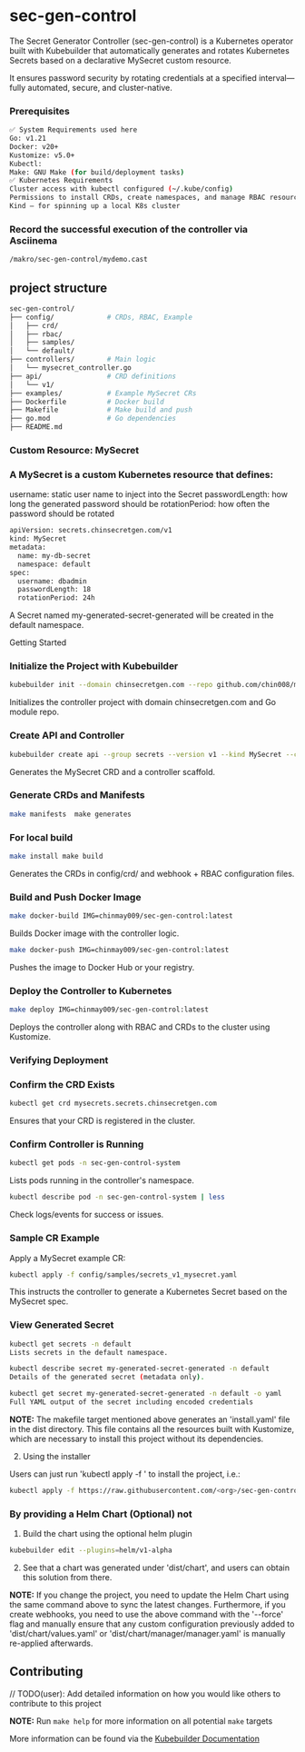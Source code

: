 # sec-gen-control
The Secret Generator Controller (sec-gen-control) is a Kubernetes operator built with Kubebuilder that automatically generates and rotates Kubernetes Secrets based on a declarative MySecret custom resource.

It ensures password security by rotating credentials at a specified interval—fully automated, secure, and cluster-native.

### Prerequisites
```sh
✅ System Requirements used here
Go: v1.21 
Docker: v20+ 
Kustomize: v5.0+
Kubectl: 
Make: GNU Make (for build/deployment tasks)
✅ Kubernetes Requirements
Cluster access with kubectl configured (~/.kube/config)
Permissions to install CRDs, create namespaces, and manage RBAC resources
Kind – for spinning up a local K8s cluster
```

### Record the successful execution of the controller via Asciinema
```sh
/makro/sec-gen-control/mydemo.cast
```

## project structure
```sh
sec-gen-control/
├── config/             # CRDs, RBAC, Example
│   ├── crd/
│   ├── rbac/
│   ├── samples/
│   └── default/
├── controllers/        # Main logic
│   └── mysecret_controller.go
├── api/                # CRD definitions
│   └── v1/
├── examples/           # Example MySecret CRs
├── Dockerfile          # Docker build
├── Makefile            # Make build and push
├── go.mod              # Go dependencies
├── README.md    
```
### Custom Resource: MySecret
### A MySecret is a custom Kubernetes resource that defines:
username: static user name to inject into the Secret
passwordLength: how long the generated password should be
rotationPeriod: how often the password should be rotated

```sh
apiVersion: secrets.chinsecretgen.com/v1
kind: MySecret
metadata:
  name: my-db-secret
  namespace: default
spec:
  username: dbadmin
  passwordLength: 18
  rotationPeriod: 24h
  ```

A Secret named my-generated-secret-generated will be created in the default namespace.



Getting Started
### Initialize the Project with Kubebuilder
```sh
kubebuilder init --domain chinsecretgen.com --repo github.com/chin008/makro/sec-gen-control
```
Initializes the controller project with domain chinsecretgen.com and Go module repo.

### Create API and Controller
```sh
kubebuilder create api --group secrets --version v1 --kind MySecret --controller --resource
```
Generates the MySecret CRD and a controller scaffold.

### Generate CRDs and Manifests
```sh
make manifests  make generates
```
### For local build
```sh
make install make build
```

Generates the CRDs in config/crd/ and webhook + RBAC configuration files.

### Build and Push Docker Image
```sh
make docker-build IMG=chinmay009/sec-gen-control:latest
```
Builds Docker image with the controller logic.

```sh
make docker-push IMG=chinmay009/sec-gen-control:latest
```
Pushes the image to Docker Hub or your registry.

### Deploy the Controller to Kubernetes
```sh
make deploy IMG=chinmay009/sec-gen-control:latest
```
Deploys the controller along with RBAC and CRDs to the cluster using Kustomize.

### Verifying Deployment
### Confirm the CRD Exists
```sh
kubectl get crd mysecrets.secrets.chinsecretgen.com
```
Ensures that your CRD is registered in the cluster.

### Confirm Controller is Running
```sh
kubectl get pods -n sec-gen-control-system
```
Lists pods running in the controller's namespace.
```sh
kubectl describe pod -n sec-gen-control-system | less
```
Check logs/events for success or issues.

### Sample CR Example
Apply a MySecret example CR:
```sh
kubectl apply -f config/samples/secrets_v1_mysecret.yaml
```

This instructs the controller to generate a Kubernetes Secret based on the MySecret spec.

### View Generated Secret
```sh
kubectl get secrets -n default
Lists secrets in the default namespace.

kubectl describe secret my-generated-secret-generated -n default
Details of the generated secret (metadata only).

kubectl get secret my-generated-secret-generated -n default -o yaml
Full YAML output of the secret including encoded credentials
```




**NOTE:** The makefile target mentioned above generates an 'install.yaml'
file in the dist directory. This file contains all the resources built
with Kustomize, which are necessary to install this project without its
dependencies.

2. Using the installer

Users can just run 'kubectl apply -f <URL for YAML BUNDLE>' to install
the project, i.e.:

```sh
kubectl apply -f https://raw.githubusercontent.com/<org>/sec-gen-control/<tag or branch>/dist/install.yaml
```

### By providing a Helm Chart  (Optional)  not

1. Build the chart using the optional helm plugin

```sh
kubebuilder edit --plugins=helm/v1-alpha
```

2. See that a chart was generated under 'dist/chart', and users
can obtain this solution from there.

**NOTE:** If you change the project, you need to update the Helm Chart
using the same command above to sync the latest changes. Furthermore,
if you create webhooks, you need to use the above command with
the '--force' flag and manually ensure that any custom configuration
previously added to 'dist/chart/values.yaml' or 'dist/chart/manager/manager.yaml'
is manually re-applied afterwards.

## Contributing
// TODO(user): Add detailed information on how you would like others to contribute to this project

**NOTE:** Run `make help` for more information on all potential `make` targets

More information can be found via the [Kubebuilder Documentation](https://book.kubebuilder.io/introduction.html)

